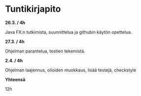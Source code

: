 # Tuntikirjapito
**26.3. / 4h**

Java FX:n tutkimista, suunnittelua ja githubin käytön opettelua.


**27.3. / 4h**

Ohjelman parantelua, testien tekemistä.


**2.4. / 4h**

Ohjelman laajennus, olioiden muokkaus, lisää testejä, checkstyle


**Yhteensä**

12h
